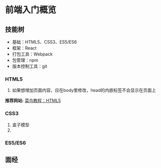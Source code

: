 # 前端入门概览
## 技能树
+ 基础：HTML5、CSS3、ES5/ES6
+ 框架：React
+ 打包工具：Webpack
+ 包管理：npm
+ 版本控制工具：git

### HTML5
1. 如果想增加页面内容，应在body里修改，head的内嵌标签不会显示在页面上
   
**推荐网站:**
[菜鸟教程：HTML5](https://www.runoob.com/html/html-tutorial.html)

### CSS3
1. 盒子模型
2. 

### ES5/ES6

## 面经
